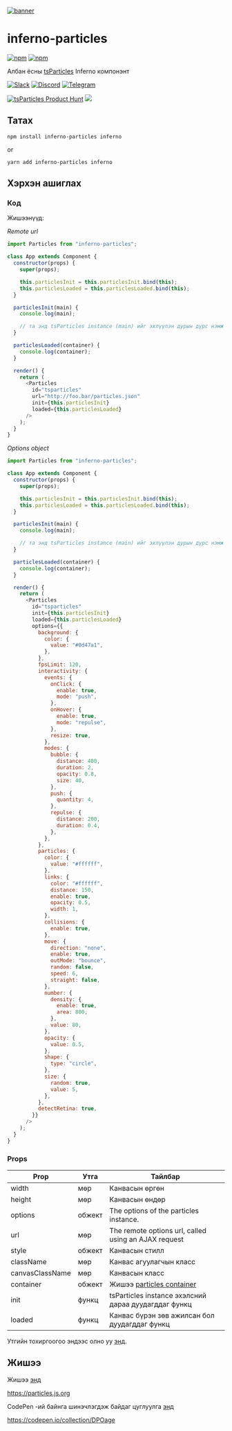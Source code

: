 [![banner](https://particles.js.org/images/banner3.png)](https://particles.js.org)

# inferno-particles

[![npm](https://img.shields.io/npm/v/inferno-particles)](https://www.npmjs.com/package/inferno-particles) [![npm](https://img.shields.io/npm/dm/inferno-particles)](https://www.npmjs.com/package/inferno-particles)

Албан ёсны [tsParticles](https://github.com/matteobruni/tsparticles) Inferno компонэнт

[![Slack](https://particles.js.org/images/slack.png)](https://join.slack.com/t/tsparticles/shared_invite/enQtOTcxNTQxNjQ4NzkxLWE2MTZhZWExMWRmOWI5MTMxNjczOGE1Yjk0MjViYjdkYTUzODM3OTc5MGQ5MjFlODc4MzE0N2Q1OWQxZDc1YzI) [![Discord](https://particles.js.org/images/discord.png)](https://discord.gg/hACwv45Hme) [![Telegram](https://particles.js.org/images/telegram.png)](https://t.me/tsparticles)

[![tsParticles Product Hunt](https://api.producthunt.com/widgets/embed-image/v1/featured.svg?post_id=186113&theme=light)](https://www.producthunt.com/posts/tsparticles?utm_source=badge-featured&utm_medium=badge&utm_souce=badge-tsparticles") <a href="https://www.buymeacoffee.com/matteobruni"><img src="https://img.buymeacoffee.com/button-api/?text=Buy me a beer&emoji=🍺&slug=matteobruni&button_colour=5F7FFF&font_colour=ffffff&font_family=Arial&outline_colour=000000&coffee_colour=FFDD00"></a>

## Татах

```shell
npm install inferno-particles inferno
```

or

```shell
yarn add inferno-particles inferno
```

## Хэрхэн ашиглах

### Код

Жишээнүүд:

_Remote url_

```javascript
import Particles from "inferno-particles";

class App extends Component {
  constructor(props) {
    super(props);

    this.particlesInit = this.particlesInit.bind(this);
    this.particlesLoaded = this.particlesLoaded.bind(this);
  }

  particlesInit(main) {
    console.log(main);

    // та энд tsParticles instance (main) ийг эхлүүлэн дурын дүрс нэмж болно
  }

  particlesLoaded(container) {
    console.log(container);
  }

  render() {
    return (
      <Particles
        id="tsparticles"
        url="http://foo.bar/particles.json"
        init={this.particlesInit}
        loaded={this.particlesLoaded}
      />
    );
  }
}
```

_Options object_

```javascript
import Particles from "inferno-particles";

class App extends Component {
  constructor(props) {
    super(props);

    this.particlesInit = this.particlesInit.bind(this);
    this.particlesLoaded = this.particlesLoaded.bind(this);
  }

  particlesInit(main) {
    console.log(main);

    // та энд tsParticles instance (main) ийг эхлүүлэн дурын дүрс нэмж болно
  }

  particlesLoaded(container) {
    console.log(container);
  }

  render() {
    return (
      <Particles
        id="tsparticles"
        init={this.particlesInit}
        loaded={this.particlesLoaded}
        options={{
          background: {
            color: {
              value: "#0d47a1",
            },
          },
          fpsLimit: 120,
          interactivity: {
            events: {
              onClick: {
                enable: true,
                mode: "push",
              },
              onHover: {
                enable: true,
                mode: "repulse",
              },
              resize: true,
            },
            modes: {
              bubble: {
                distance: 400,
                duration: 2,
                opacity: 0.8,
                size: 40,
              },
              push: {
                quantity: 4,
              },
              repulse: {
                distance: 200,
                duration: 0.4,
              },
            },
          },
          particles: {
            color: {
              value: "#ffffff",
            },
            links: {
              color: "#ffffff",
              distance: 150,
              enable: true,
              opacity: 0.5,
              width: 1,
            },
            collisions: {
              enable: true,
            },
            move: {
              direction: "none",
              enable: true,
              outMode: "bounce",
              random: false,
              speed: 6,
              straight: false,
            },
            number: {
              density: {
                enable: true,
                area: 800,
              },
              value: 80,
            },
            opacity: {
              value: 0.5,
            },
            shape: {
              type: "circle",
            },
            size: {
              random: true,
              value: 5,
            },
          },
          detectRetina: true,
        }}
      />
    );
  }
}
```

### Props

| Prop    | Утга     |  Тайлбар    |
| --------------- | -------- | --------------------------------------------------------------------------------------------------------------------------------------------------- |
| width           | мөр   | Канвасын өргөн|
| height          | мөр   | Канвасын өндөр|
| options         | обжект   | The options of the particles instance.|
| url             | мөр   | The remote options url, called using an AJAX request                                                                                                |
| style           | обжект   | Канвасын стилл|
| className       | мөр   | Канвас агуулагчын класс|
| canvasClassName | мөр   | Канвасын класс|
| container       | обжект   | Жишээ [particles container](https://particles.js.org/docs/modules/_core_container_.html)                                              |
| init            | функц | tsParticles instance эхэлсний дараа дуудагддаг функц|
| loaded          | функц | Канвас бүрэн зөв ажилсан бол дуудагддаг функц|

Утгийн тохиргоогоо эндээс олно уу [энд](https://particles.js.org).

## Жишээ

Жишээ [энд](https://particles.js.org)

<https://particles.js.org>

CodePen -ий байнга шинэчлэгдэж байдаг цуглуулга [энд](https://codepen.io/collection/DPOage)

<https://codepen.io/collection/DPOage>
